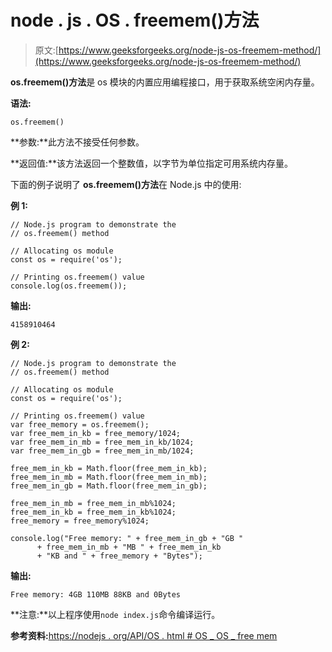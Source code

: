 # node . js . OS . freemem()方法

> 原文:[https://www.geeksforgeeks.org/node-js-os-freemem-method/](https://www.geeksforgeeks.org/node-js-os-freemem-method/)

**os.freemem()方法**是 os 模块的内置应用编程接口，用于获取系统空闲内存量。

**语法:**

```
os.freemem()
```

**参数:**此方法不接受任何参数。

**返回值:**该方法返回一个整数值，以字节为单位指定可用系统内存量。

下面的例子说明了 **os.freemem()方法**在 Node.js 中的使用:

**例 1:**

```
// Node.js program to demonstrate the   
// os.freemem() method

// Allocating os module
const os = require('os');

// Printing os.freemem() value
console.log(os.freemem());
```

**输出:**

```
4158910464

```

**例 2:**

```
// Node.js program to demonstrate the   
// os.freemem() method

// Allocating os module
const os = require('os');

// Printing os.freemem() value
var free_memory = os.freemem();
var free_mem_in_kb = free_memory/1024;
var free_mem_in_mb = free_mem_in_kb/1024;
var free_mem_in_gb = free_mem_in_mb/1024;

free_mem_in_kb = Math.floor(free_mem_in_kb);
free_mem_in_mb = Math.floor(free_mem_in_mb);
free_mem_in_gb = Math.floor(free_mem_in_gb);

free_mem_in_mb = free_mem_in_mb%1024;
free_mem_in_kb = free_mem_in_kb%1024;
free_memory = free_memory%1024;

console.log("Free memory: " + free_mem_in_gb + "GB "
      + free_mem_in_mb + "MB " + free_mem_in_kb
      + "KB and " + free_memory + "Bytes");
```

**输出:**

```
Free memory: 4GB 110MB 88KB and 0Bytes

```

**注意:**以上程序使用`node index.js`命令编译运行。

**参考资料:**[https://nodejs . org/API/OS . html # OS _ OS _ free mem](https://nodejs.org/api/os.html#os_os_freemem)